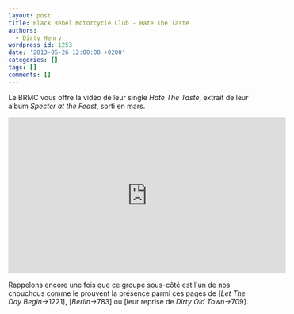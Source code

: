 ```yaml
---
layout: post
title: Black Rebel Motorcycle Club - Hate The Taste
authors:
  - Dirty Henry
wordpress_id: 1253
date: '2013-06-26 12:00:00 +0200'
categories: []
tags: []
comments: []
---
```

Le BRMC vous offre la vidéo de leur single *Hate The Taste*, extrait de leur album *Specter at the Feast*, sorti en mars.

<iframe width="560" height="315" src="http://www.youtube.com/embed/iaZc0ITpnQ8" frameborder="0" allowfullscreen></iframe>

Rappelons encore une fois que ce groupe sous-côté est l'un de nos chouchous comme le prouvent la présence parmi ces pages de [*Let The Day Begin*->1221], [*Berlin*->783] ou [leur reprise de *Dirty Old Town*->709].
